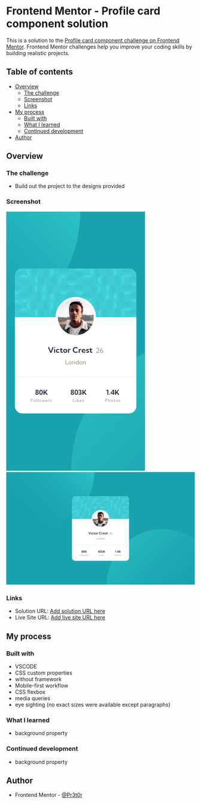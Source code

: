 # Frontend Mentor - Profile card component solution

This is a solution to the [Profile card component challenge on Frontend Mentor](https://www.frontendmentor.io/challenges/profile-card-component-cfArpWshJ). Frontend Mentor challenges help you improve your coding skills by building realistic projects. 

## Table of contents

- [Overview](#overview)
  - [The challenge](#the-challenge)
  - [Screenshot](#screenshot)
  - [Links](#links)
- [My process](#my-process)
  - [Built with](#built-with)
  - [What I learned](#what-i-learned)
  - [Continued development](#continued-development)
- [Author](#author)
## Overview

### The challenge

- Build out the project to the designs provided

### Screenshot

![Mobile](./screenshots/mobile.png)
![Desktop](./screenshots/desktop.png) 

### Links

- Solution URL: [Add solution URL here](https://www.frontendmentor.io/solutions/card-component-f_gULRvBzo)
- Live Site URL: [Add live site URL here](https://pr3t0r.github.io/profile-card-component-main/)

## My process

### Built with

- VSCODE
- CSS custom properties
- without framework
- Mobile-first workflow
- CSS flexbox
- media queries
- eye sighting (no exact sizes were available except paragraphs) 

### What I learned

- background property

### Continued development

- background property


## Author

- Frontend Mentor - [@Pr3t0r](https://www.frontendmentor.io/profile/Pr3t0r)


